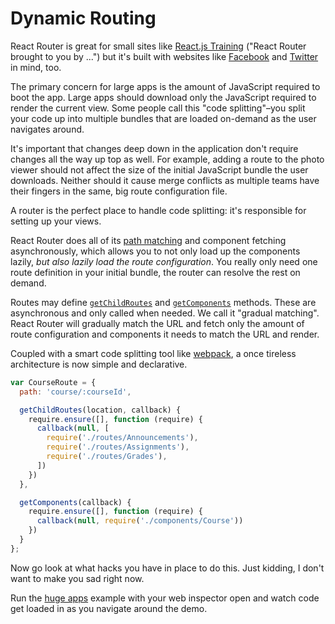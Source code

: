 # Dynamic Routing

React Router is great for small sites like [React.js Training](https://reactjs-training.com) ("React Router brought to you by ...") but it's built with websites like [Facebook](https://www.facebook.com/) and [Twitter](https://twitter.com/) in mind, too.

The primary concern for large apps is the amount of JavaScript required to boot the app. Large apps should download only the JavaScript required to render the current view. Some people call this "code splitting"–you split your code up into multiple bundles that are loaded on-demand as the user navigates around.

It's important that changes deep down in the application don't require changes all the way up top as well. For example, adding a route to the photo viewer should not affect the size of the initial JavaScript bundle the user downloads. Neither should it cause merge conflicts as multiple teams have their fingers in the same, big route configuration file.

A router is the perfect place to handle code splitting: it's responsible for setting up your views.

React Router does all of its [path matching](/docs/basics/RouteMatching.md) and component fetching asynchronously, which allows you to not only load up the components lazily, *but also lazily load the route configuration*. You really only need one route definition in your initial bundle, the router can resolve the rest on demand.

Routes may define [`getChildRoutes`](/docs/api/PlainRoute.md#getchildrouteslocation-callback) and [`getComponents`](/docs/api/Route.md#getcomponentcallback) methods. These are asynchronous and only called when needed. We call it "gradual matching". React Router will gradually match the URL and fetch only the amount of route configuration and components it needs to match the URL and render.

Coupled with a smart code splitting tool like [webpack](http://webpack.github.io/), a once tireless architecture is now simple and declarative.

```js
var CourseRoute = {
  path: 'course/:courseId',

  getChildRoutes(location, callback) {
    require.ensure([], function (require) {
      callback(null, [
        require('./routes/Announcements'),
        require('./routes/Assignments'),
        require('./routes/Grades'),
      ])
    })
  },

  getComponents(callback) {
    require.ensure([], function (require) {
      callback(null, require('./components/Course'))
    })
  }
};
```

Now go look at what hacks you have in place to do this. Just kidding, I don't want to make you sad right now.

Run the [huge apps](https://github.com/rackt/react-router/tree/master/examples/huge-apps) example with your web inspector open and watch code get loaded in as you navigate around the demo.